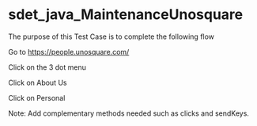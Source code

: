 # sdet_java_MaintenanceUnosquare
The purpose of this Test Case is to complete the following flow

Go to https://people.unosquare.com/

Click on the 3 dot menu

Click on About Us

Click on Personal

Note:
Add complementary methods needed such as clicks and sendKeys.
